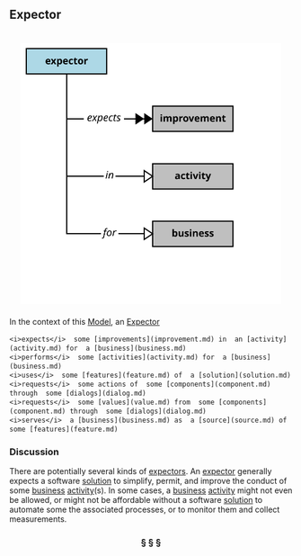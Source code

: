 ## Expector

<div  style="float: right; margin: 20px"><img src="expector.svg"/></div>

In the context of this [Model](model.md), an [Expector](expector.md)

```
<i>expects</i>  some [improvements](improvement.md) in  an [activity](activity.md) for  a [business](business.md)
<i>performs</i>  some [activities](activity.md) for  a [business](business.md)
<i>uses</i>  some [features](feature.md) of  a [solution](solution.md)
<i>requests</i>  some actions of  some [components](component.md) through  some [dialogs](dialog.md)
<i>requests</i>  some [values](value.md) from  some [components](component.md) through  some [dialogs](dialog.md)
<i>serves</i>  a [business](business.md) as  a [source](source.md) of  some [features](feature.md)
```

### Discussion

There are potentially several kinds of [expectors](expector.md).
An [expector](expector.md) generally expects a software [solution](solution.md) to simplify, permit, and improve the conduct of some [business](business.md) [activity](activity.md)(s).
In some cases, a [business](business.md) [activity](activity.md) might not even be allowed, or might not be affordable without a software [solution](solution.md)
to automate some the associated processes, or to monitor them and collect measurements.


<h3 align="center"><b>&sect; &sect; &sect;</b></h3>
